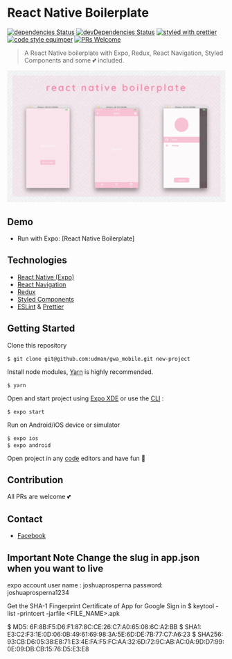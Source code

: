 # React Native Boilerplate

[![dependencies Status](https://david-dm.org/bkdev98/react-native-boilerplate/status.svg?style=flat-square)](https://david-dm.org/bkdev98/react-native-boilerplate/status.svg)
[![devDependencies Status](https://david-dm.org/bkdev98/react-native-boilerplate/dev-status.svg?style=flat-square)](https://david-dm.org/bkdev98/react-native-boilerplate?type=dev)
[![styled with prettier](https://img.shields.io/badge/styled_with-prettier-ff69b4.svg)](#badge)
[![code style equimper](https://img.shields.io/badge/code%20style-equimper-blue.svg?style=flat-square)](https://github.com/EQuimper/eslint-config-equimper)
[![PRs Welcome](https://img.shields.io/badge/PRs-welcome-brightgreen.svg?style=flat-square)](http://makeapullrequest.com)

> A React Native boilerplate with Expo, Redux, React Navigation, Styled Components and some 💕 included.

<img alt="React Native Boilerplate" src="assets/images/demo.png">

## Demo

- Run with Expo: [React Native Boilerplate]

## Technologies
- [React Native (Expo)](https://docs.expo.io/versions/v18.0.0/index.html)
- [React Navigation](https://reactnavigation.org/)
- [Redux](redux.js.org)
- [Styled Components](https://www.styled-components.com/)
- [ESLint](https://github.com/eslint/eslint) & [Prettier](https://github.com/prettier/prettier)

## Getting Started
Clone this repository
```
$ git clone git@github.com:udman/gwa_mobile.git new-project
```
Install node modules, [Yarn](https://yarnpkg.com/en/) is highly recommended.
```
$ yarn
```
Open and start project using [Expo XDE](https://expo.io/tools) or use the [CLI](https://github.com/expo/exp) :
```
$ expo start
```
Run on Android/iOS device or simulator
```
$ expo ios
$ expo android
```
Open project in any [code](https://code.visualstudio.com/) editors and have fun 🍻

## Contribution
All PRs are welcome 💕

## Contact
- [Facebook](https://www.facebook.com/localhost8001)

## Important Note Change the slug in app.json when you want to live



expo account
user name : joshuaprosperna
password: joshuaprosperna1234

Get the SHA-1 Fingerprint Certificate of App  for Google Sign in
$ keytool -list -printcert -jarfile <FILE_NAME>.apk

$ MD5:  6F:8B:F5:D6:F1:87:8C:CE:26:C7:A0:65:08:6C:A2:BB
$ SHA1: E3:C2:F3:1E:0D:06:0B:49:61:69:98:3A:5E:6D:DE:7B:77:C7:A6:23
$ SHA256: 93:CB:D6:05:38:E8:71:E3:4E:FA:F5:FC:AA:32:6D:72:9C:AB:AC:0A:9D:D7:99:0E:09:DB:CB:15:76:D5:E3:E8

